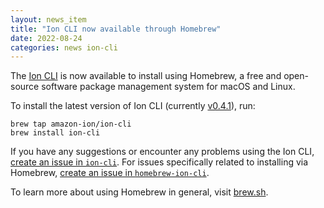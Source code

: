 ```yaml
---
layout: news_item
title: "Ion CLI now available through Homebrew"
date: 2022-08-24
categories: news ion-cli
---
```


The [Ion CLI](https://github.com/amazon-ion/ion-cli) is now available to install using Homebrew, a free and open-source software package management system for macOS and Linux.

To install the latest version of Ion CLI (currently [v0.4.1](https://github.com/amazon-ion/ion-cli/releases/tag/v0.4.1)), run:
```shell
brew tap amazon-ion/ion-cli
brew install ion-cli
```

If you have any suggestions or encounter any problems using the Ion CLI, [create an issue in `ion-cli`](https://github.com/amazon-ion/ion-cli/issues/new).
For issues specifically related to installing via Homebrew, [create an issue in `homebrew-ion-cli`](https://github.com/amazon-ion/homebrew-ion-cli/issues/new/choose).

To learn more about using Homebrew in general, visit [brew.sh](https://brew.sh/).
